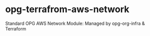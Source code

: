 # opg-terrafrom-aws-network
Standard OPG AWS Network Module: Managed by opg-org-infra &amp; Terraform
